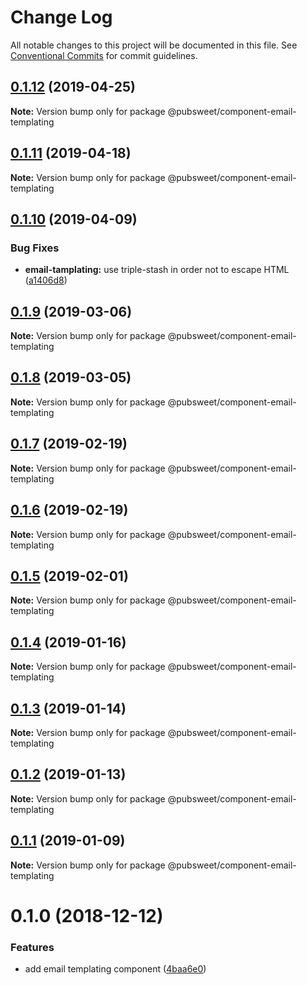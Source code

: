 # Change Log

All notable changes to this project will be documented in this file.
See [Conventional Commits](https://conventionalcommits.org) for commit guidelines.

## [0.1.12](https://gitlab.coko.foundation/pubsweet/pubsweet/compare/@pubsweet/component-email-templating@0.1.11...@pubsweet/component-email-templating@0.1.12) (2019-04-25)

**Note:** Version bump only for package @pubsweet/component-email-templating





## [0.1.11](https://gitlab.coko.foundation/pubsweet/pubsweet/compare/@pubsweet/component-email-templating@0.1.10...@pubsweet/component-email-templating@0.1.11) (2019-04-18)

**Note:** Version bump only for package @pubsweet/component-email-templating





## [0.1.10](https://gitlab.coko.foundation/pubsweet/pubsweet/compare/@pubsweet/component-email-templating@0.1.9...@pubsweet/component-email-templating@0.1.10) (2019-04-09)


### Bug Fixes

* **email-tamplating:** use triple-stash in order not to escape HTML ([a1406d8](https://gitlab.coko.foundation/pubsweet/pubsweet/commit/a1406d8))





## [0.1.9](https://gitlab.coko.foundation/pubsweet/pubsweet/compare/@pubsweet/component-email-templating@0.1.8...@pubsweet/component-email-templating@0.1.9) (2019-03-06)

**Note:** Version bump only for package @pubsweet/component-email-templating





## [0.1.8](https://gitlab.coko.foundation/pubsweet/pubsweet/compare/@pubsweet/component-email-templating@0.1.7...@pubsweet/component-email-templating@0.1.8) (2019-03-05)

**Note:** Version bump only for package @pubsweet/component-email-templating





## [0.1.7](https://gitlab.coko.foundation/pubsweet/pubsweet/compare/@pubsweet/component-email-templating@0.1.6...@pubsweet/component-email-templating@0.1.7) (2019-02-19)

**Note:** Version bump only for package @pubsweet/component-email-templating





## [0.1.6](https://gitlab.coko.foundation/pubsweet/pubsweet/compare/@pubsweet/component-email-templating@0.1.5...@pubsweet/component-email-templating@0.1.6) (2019-02-19)

**Note:** Version bump only for package @pubsweet/component-email-templating





## [0.1.5](https://gitlab.coko.foundation/pubsweet/pubsweet/compare/@pubsweet/component-email-templating@0.1.4...@pubsweet/component-email-templating@0.1.5) (2019-02-01)

**Note:** Version bump only for package @pubsweet/component-email-templating





## [0.1.4](https://gitlab.coko.foundation/pubsweet/pubsweet/compare/@pubsweet/component-email-templating@0.1.3...@pubsweet/component-email-templating@0.1.4) (2019-01-16)

**Note:** Version bump only for package @pubsweet/component-email-templating





## [0.1.3](https://gitlab.coko.foundation/pubsweet/pubsweet/compare/@pubsweet/component-email-templating@0.1.2...@pubsweet/component-email-templating@0.1.3) (2019-01-14)

**Note:** Version bump only for package @pubsweet/component-email-templating





## [0.1.2](https://gitlab.coko.foundation/pubsweet/pubsweet/compare/@pubsweet/component-email-templating@0.1.1...@pubsweet/component-email-templating@0.1.2) (2019-01-13)

**Note:** Version bump only for package @pubsweet/component-email-templating





## [0.1.1](https://gitlab.coko.foundation/pubsweet/pubsweet/compare/@pubsweet/component-email-templating@0.1.0...@pubsweet/component-email-templating@0.1.1) (2019-01-09)

**Note:** Version bump only for package @pubsweet/component-email-templating





# 0.1.0 (2018-12-12)


### Features

* add email templating component ([4baa6e0](https://gitlab.coko.foundation/pubsweet/pubsweet/commit/4baa6e0))

